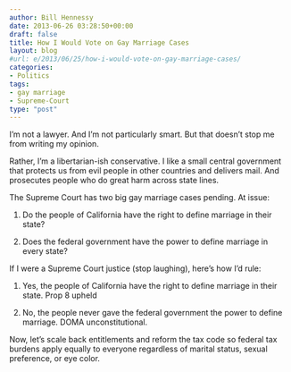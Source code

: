 ```yaml
---
author: Bill Hennessy
date: 2013-06-26 03:28:50+00:00
draft: false
title: How I Would Vote on Gay Marriage Cases
layout: blog
#url: e/2013/06/25/how-i-would-vote-on-gay-marriage-cases/
categories:
- Politics
tags:
- gay marriage
- Supreme-Court
type: "post"
---
```


I’m not a lawyer. And I’m not particularly smart. But that doesn’t stop me from writing my opinion.

Rather, I’m a libertarian-ish conservative. I like a small central government that protects us from evil people in other countries and delivers mail. And prosecutes people who do great harm across state lines. 

The Supreme Court has two big gay marriage cases pending. At issue: 

1. Do the people of California have the right to define marriage in their state? 

2. Does the federal government have the power to define marriage in every state?

If I were a Supreme Court justice (stop laughing), here’s how I’d rule:

1. Yes, the people of California have the right to define marriage in their state. Prop 8 upheld

2. No, the people never gave the federal government the power to define marriage. DOMA unconstitutional.

Now, let’s scale back entitlements and reform the tax code so federal tax burdens apply equally to everyone regardless of marital status, sexual preference, or eye color. 
